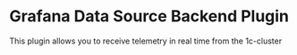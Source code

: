 # Grafana Data Source Backend Plugin 
This plugin allows you to receive telemetry in real time from the 1с-cluster